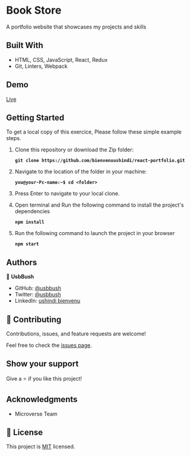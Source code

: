 # Book Store
A portfolio website that showcases my projects and skills
## Built With
- HTML, CSS, JavaScript, React, Redux
- Git, Linters, Webpack
## Demo
[Live](https://usbbush.vercel.app/)


## Getting Started
To get a local copy of this exercice, Please follow these simple example steps.

1. Clone this repository or download the Zip folder:

   **``git clone https://github.com/bienvenuushindi/react-portfolio.git``**

2. Navigate to the location of the folder in your machine:

   **``you@your-Pc-name:~$ cd <folder>``**

3. Press Enter to navigate to your local clone.

4. Open terminal and Run the following command to install the project's dependencies

   **``npm install``**

5.  Run the following command to launch the project in your browser

    **``npm start``**

## Authors

👤 **UsbBush**

- GitHub: [@usbbush](https://github.com/bienvenuushindi/)
- Twitter: [@usbbush](https://twitter.com/usbbush)
- LinkedIn: [ushindi bienvenu](https://www.linkedin.com/in/ushindi-bienvenu-894b2b141/)


## 🤝 Contributing

Contributions, issues, and feature requests are welcome!

Feel free to check the [issues page](../../issues/).

## Show your support

Give a ⭐️ if you like this project!

## Acknowledgments

- Microverse Team


## 📝 License

This project is [MIT](./MIT.md) licensed.

